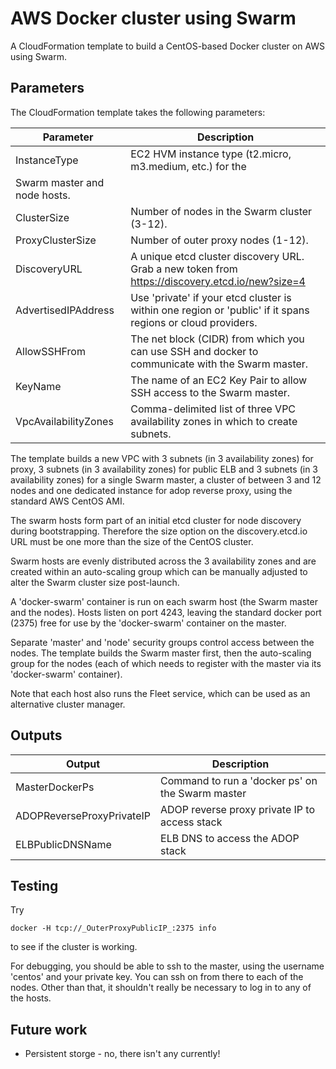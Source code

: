 # AWS Docker cluster using Swarm

A CloudFormation template to build a CentOS-based Docker cluster on AWS
using Swarm.

## Parameters

The CloudFormation template takes the following parameters:

| Parameter | Description |
|-----------|-------------|
| InstanceType | EC2 HVM instance type (t2.micro, m3.medium, etc.) for the
Swarm master and node hosts. |
| ClusterSize | Number of nodes in the Swarm cluster (3-12). |
| ProxyClusterSize | Number of outer proxy nodes (1-12). |
| DiscoveryURL | A unique etcd cluster discovery URL. Grab a new token from https://discovery.etcd.io/new?size=4 |
| AdvertisedIPAddress | Use 'private' if your etcd cluster is within one region or 'public' if it spans regions or cloud providers. |
| AllowSSHFrom | The net block (CIDR) from which you can use SSH and docker to communicate with the Swarm master. |
| KeyName | The name of an EC2 Key Pair to allow SSH access to the Swarm master. |
| VpcAvailabilityZones | Comma-delimited list of three VPC availability zones in which to create subnets. |

The template builds a new VPC with 3 subnets (in 3 availability zones) for proxy, 3 subnets (in 3 availability zones) for public ELB 
and  3 subnets (in 3 availability zones) for a single Swarm master, a cluster of between 3 and 12 nodes and
one dedicated instance for adop reverse proxy, using the standard AWS CentOS AMI.

The swarm hosts form part of an initial etcd cluster for node
discovery during bootstrapping.
Therefore the size option on the discovery.etcd.io URL must be one more than
the size of the CentOS cluster.

Swarm hosts are evenly distributed across the 3 availability zones and are created
within an auto-scaling group which can be manually adjusted to alter
the Swarm cluster size post-launch.

A 'docker-swarm' container is run on each swarm host (the Swarm master and the nodes).
Hosts listen on port 4243, leaving the standard docker port (2375)
free for use by the 'docker-swarm' container on the master.

Separate 'master' and 'node' security groups control access between the nodes.
The template builds the Swarm master first, then the auto-scaling group
for the nodes
(each of which needs to register with the master via its 'docker-swarm'
container).

Note that each host also runs the Fleet service, which can be used as an
alternative cluster manager.

## Outputs

| Output | Description |
|--------|-------------|
| MasterDockerPs | Command to run a 'docker ps' on the Swarm master |
| ADOPReverseProxyPrivateIP | ADOP reverse proxy private IP to access stack |
| ELBPublicDNSName | ELB DNS to access the ADOP stack |

## Testing

Try

    docker -H tcp://_OuterProxyPublicIP_:2375 info

to see if the cluster is working.

For debugging, you should be able to ssh to the master, using the username 'centos' and your private key.
You can ssh on from there to each of the nodes. Other than that, it shouldn't really be necessary to
log in to any of the hosts.

## Future work

* Persistent storge - no, there isn't any currently!
